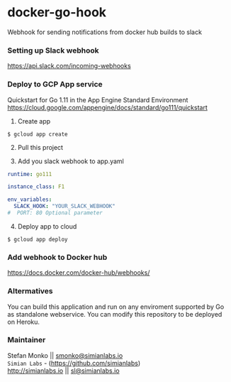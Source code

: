 # docker-go-hook

Webhook for sending notifications from docker hub builds to slack

### Setting up Slack webhook

https://api.slack.com/incoming-webhooks


### Deploy to GCP App service

Quickstart for Go 1.11 in the App Engine Standard Environment
https://cloud.google.com/appengine/docs/standard/go111/quickstart

1. Create app
```
$ gcloud app create
```

2. Pull this project

3. Add you slack webhook to app.yaml
```yaml
runtime: go111

instance_class: F1

env_variables:
  SLACK_HOOK: "YOUR_SLACK_WEBHOOK"
#  PORT: 80 Optional parameter
```

4. Deploy app to cloud
```
$ gcloud app deploy
```

### Add webhook to Docker hub

https://docs.docker.com/docker-hub/webhooks/


### Altermatives

You can build this application and run on any enviroment supported by Go as standalone webservice.
You can modify this repository to be deployed on Heroku.


### Maintainer
Stefan Monko || smonko@simianlabs.io  
`Simian Labs` - (https://github.com/simianlabs)  
http://simianlabs.io || sl@simianlabs.io